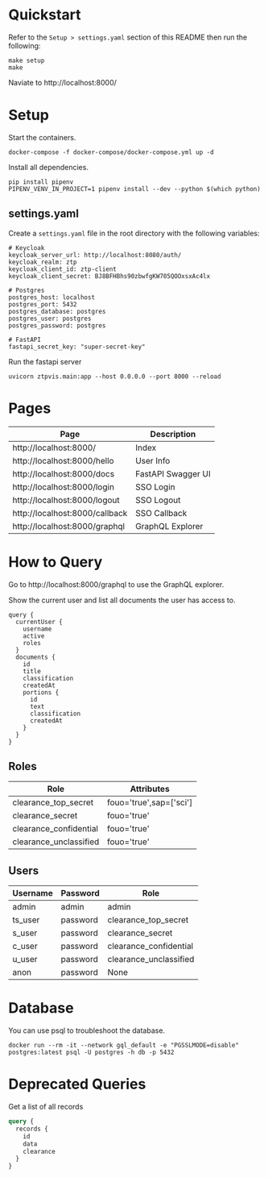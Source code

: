# Quickstart

Refer to the `Setup > settings.yaml` section of this README then run the following:

```
make setup
make
```

Naviate to http://localhost:8000/

# Setup
Start the containers.

```
docker-compose -f docker-compose/docker-compose.yml up -d
```

Install all dependencies.

```
pip install pipenv
PIPENV_VENV_IN_PROJECT=1 pipenv install --dev --python $(which python)
```

## settings.yaml
Create a `settings.yaml` file in the root directory with the following variables:

```
# Keycloak
keycloak_server_url: http://localhost:8080/auth/
keycloak_realm: ztp
keycloak_client_id: ztp-client
keycloak_client_secret: BJ8BFHBhs90zbwfgKW705QOOxsxAc4lx

# Postgres
postgres_host: localhost
postgres_port: 5432
postgres_database: postgres
postgres_user: postgres
postgres_password: postgres

# FastAPI
fastapi_secret_key: "super-secret-key"
```

Run the fastapi server

```
uvicorn ztpvis.main:app --host 0.0.0.0 --port 8000 --reload
```

# Pages

Page | Description
---|---
http://localhost:8000/ | Index
http://localhost:8000/hello | User Info
http://localhost:8000/docs | FastAPI Swagger UI
http://localhost:8000/login | SSO Login
http://localhost:8000/logout | SSO Logout
http://localhost:8000/callback | SSO Callback
http://localhost:8000/graphql | GraphQL Explorer

# How to Query

Go to http://localhost:8000/graphql to use the GraphQL explorer.

Show the current user and list all documents the user has access to.

```
query {
  currentUser {
    username
    active
    roles
  }
  documents {
    id
    title
    classification
    createdAt
    portions {
      id
      text
      classification
      createdAt
    }
  }
}
```

## Roles

Role | Attributes
---|---
clearance_top_secret | fouo='true',sap=['sci']
clearance_secret | fouo='true'
clearance_confidential | fouo='true'
clearance_unclassified | fouo='true'

## Users

Username | Password | Role
---|---|---
admin | admin | admin
ts_user | password | clearance_top_secret
s_user | password | clearance_secret
c_user | password | clearance_confidential
u_user | password | clearance_unclassified
anon | password | None

# Database

You can use psql to troubleshoot the database.

```
docker run --rm -it --network gql_default -e "PGSSLMODE=disable" postgres:latest psql -U postgres -h db -p 5432
```

# Deprecated Queries

Get a list of all records

```graphql
query {
  records {
    id
    data
    clearance
  }
}
```

